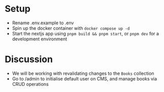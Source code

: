 # Setup
- Rename .env.example to .env
- Spin up the docker container with `docker compose up -d`
- Start the nextjs app using `pnpm build && pnpm start`, or `pnpm dev` for a development environment

# Discussion
- We will be working with revalidating changes to the `Books` collection
- Go to /admin to initialise default user on CMS, and manage books via CRUD operations
